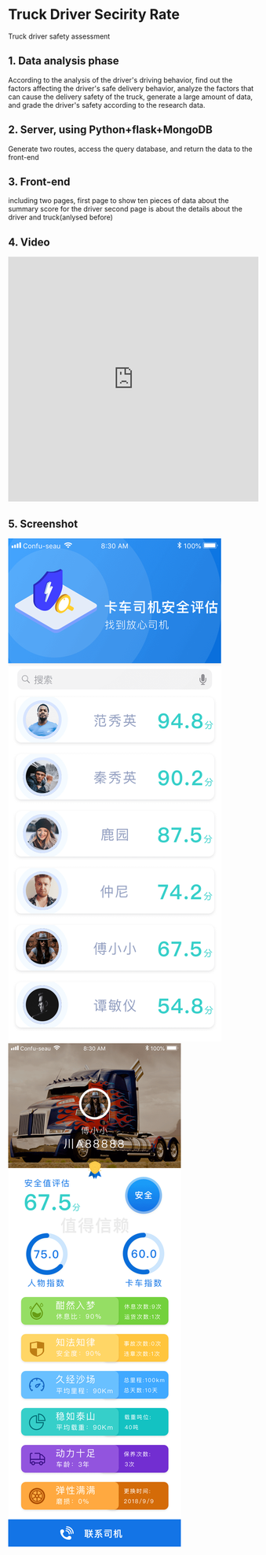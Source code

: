 # Truck Driver Secirity Rate 
Truck driver safety assessment

## 1. Data analysis phase
According to the analysis of the driver's driving behavior, find out the factors affecting the driver's safe delivery behavior, analyze the factors that can cause the delivery safety of the truck, generate a large amount of data, and grade the driver's safety according to the research data.

## 2. Server, using Python+flask+MongoDB
Generate two routes, access the query database, and return the data to the front-end

## 3. Front-end
including two pages, first page to show ten pieces of data about the summary score for the driver
second page is about the details about the driver and truck(anlysed before)

## 4. Video
<iframe height=498 width=510 src='http://player.youku.com/embed/XMzgxNzMwMDcyOA==' frameborder=0 'allowfullscreen'></iframe>

## 5. Screenshot
![](Info/index.png)
![](Info/detail.png)


